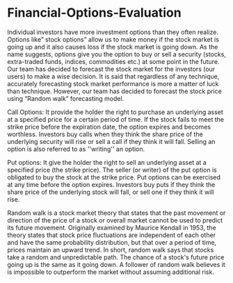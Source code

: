 # Financial-Options-Evaluation

Individual investors have more investment options than they often realize. Options like” stock options” allow us to make money if the stock market is going up and it also causes loss if the stock market is going down. As the name suggests, options give you the option to buy or sell a security (stocks, extra-traded funds, indices, commodities etc.) at some point in the future. Our team has decided to forecast the stock market for the investors (our users) to make a wise decision. It is said that regardless of any technique, accurately forecasting stock market performance is more a matter of luck than technique. However, our team has decided to forecast the stock price using “Random walk” forecasting model.

Call Options: It provide the holder the right to purchase an underlying asset at a specified price for a certain period of time. If the stock fails to meet the strike price before the expiration date, the option expires and becomes worthless. Investors buy calls when they think the share price of the underlying security will rise or sell a call if they think it will fall. Selling an option is also referred to as ''writing'' an option.

Put options: It give the holder the right to sell an underlying asset at a specified price (the strike price). The seller (or writer) of the put option is obligated to buy the stock at the strike price. Put options can be exercised at any time before the option expires. Investors buy puts if they think the share price of the underlying stock will fall, or sell one if they think it will rise.

Random walk is a stock market theory that states that the past movement or direction of the price of a stock or overall market cannot be used to predict its future movement. Originally examined by Maurice Kendall in 1953, the theory states that stock price fluctuations are independent of each other and have the same probability distribution, but that over a period of time, prices maintain an upward trend. In short, random walk says that stocks take a random and unpredictable path. The chance of a stock's future price going up is the same as it going down. A follower of random walk believes it is impossible to outperform the market without assuming additional risk.
